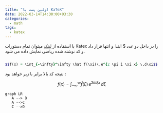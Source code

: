 ```yaml
---
title: "اولین پست با KaTeX"
date: 2022-03-14T14:30:00+03:30
categories:
  - math
tags:
  - katex
---
```


با استفاده از [لینک](https://katex.org/docs/support_table.html) میتوان تمام دستورات Katex را در داخل دو عدد $ ابتدا و انتها قرار داد و کد نوشته شده ریاضی نمایش داده می شود.

```ruby

$$f(x) = \int_{-\infty}^\infty \hat f(\xi)\,e^{2 \pi i \xi x} \,d\xi$$

```

نتیجه کد بالا برابر با زیر خواهد بود :

$$f(x) = \int_{-\infty}^\infty \hat f(\xi)\,e^{2 \pi i \xi x} \,d\xi$$

```mermaid
graph LR
   A --> B
   A -->C
   C -->D
```
